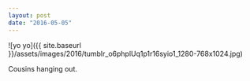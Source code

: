 ```yaml
---
layout: post
date: "2016-05-05"
---
```


![yo yo]({{ site.baseurl }}/assets/images/2016/tumblr_o6phplUq1p1r16syio1_1280-768x1024.jpg)

Cousins hanging out.
